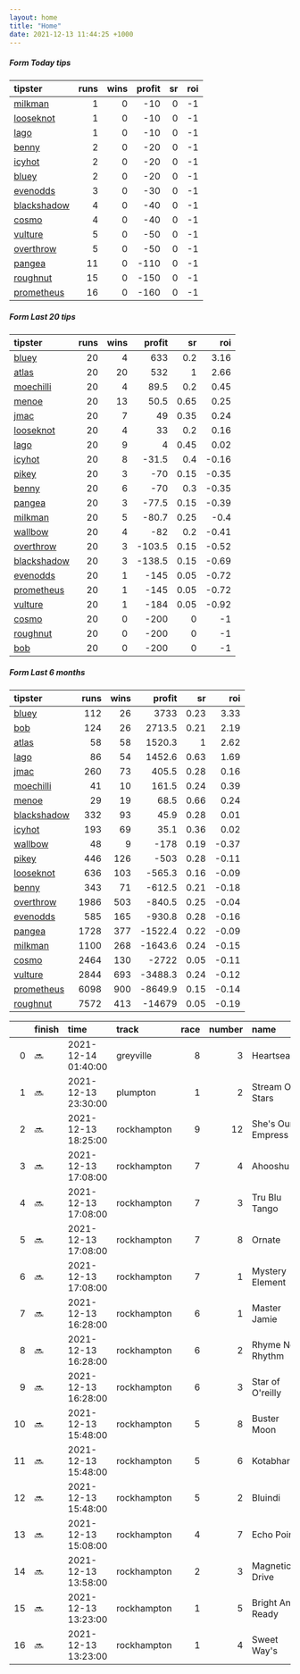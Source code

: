 ```yaml
---   
layout: home  
title: "Home"   
date: 2021-12-13 11:44:25 +1000  
---   
```



##### Form Today tips   

| tipster                                                         |   runs |   wins |   profit |   sr |   roi |
|:----------------------------------------------------------------|-------:|-------:|---------:|-----:|------:|
| [milkman](https://mrwayneo.github.io/tips/milkman.html)         |      1 |      0 |      -10 |    0 |    -1 |
| [looseknot](https://mrwayneo.github.io/tips/looseknot.html)     |      1 |      0 |      -10 |    0 |    -1 |
| [lago](https://mrwayneo.github.io/tips/lago.html)               |      1 |      0 |      -10 |    0 |    -1 |
| [benny](https://mrwayneo.github.io/tips/benny.html)             |      2 |      0 |      -20 |    0 |    -1 |
| [icyhot](https://mrwayneo.github.io/tips/icyhot.html)           |      2 |      0 |      -20 |    0 |    -1 |
| [bluey](https://mrwayneo.github.io/tips/bluey.html)             |      2 |      0 |      -20 |    0 |    -1 |
| [evenodds](https://mrwayneo.github.io/tips/evenodds.html)       |      3 |      0 |      -30 |    0 |    -1 |
| [blackshadow](https://mrwayneo.github.io/tips/blackshadow.html) |      4 |      0 |      -40 |    0 |    -1 |
| [cosmo](https://mrwayneo.github.io/tips/cosmo.html)             |      4 |      0 |      -40 |    0 |    -1 |
| [vulture](https://mrwayneo.github.io/tips/vulture.html)         |      5 |      0 |      -50 |    0 |    -1 |
| [overthrow](https://mrwayneo.github.io/tips/overthrow.html)     |      5 |      0 |      -50 |    0 |    -1 |
| [pangea](https://mrwayneo.github.io/tips/pangea.html)           |     11 |      0 |     -110 |    0 |    -1 |
| [roughnut](https://mrwayneo.github.io/tips/roughnut.html)       |     15 |      0 |     -150 |    0 |    -1 |
| [prometheus](https://mrwayneo.github.io/tips/prometheus.html)   |     16 |      0 |     -160 |    0 |    -1 |

##### Form Last 20 tips   

| tipster                                                         |   runs |   wins |   profit |   sr |   roi |
|:----------------------------------------------------------------|-------:|-------:|---------:|-----:|------:|
| [bluey](https://mrwayneo.github.io/tips/bluey.html)             |     20 |      4 |    633   | 0.2  |  3.16 |
| [atlas](https://mrwayneo.github.io/tips/atlas.html)             |     20 |     20 |    532   | 1    |  2.66 |
| [moechilli](https://mrwayneo.github.io/tips/moechilli.html)     |     20 |      4 |     89.5 | 0.2  |  0.45 |
| [menoe](https://mrwayneo.github.io/tips/menoe.html)             |     20 |     13 |     50.5 | 0.65 |  0.25 |
| [jmac](https://mrwayneo.github.io/tips/jmac.html)               |     20 |      7 |     49   | 0.35 |  0.24 |
| [looseknot](https://mrwayneo.github.io/tips/looseknot.html)     |     20 |      4 |     33   | 0.2  |  0.16 |
| [lago](https://mrwayneo.github.io/tips/lago.html)               |     20 |      9 |      4   | 0.45 |  0.02 |
| [icyhot](https://mrwayneo.github.io/tips/icyhot.html)           |     20 |      8 |    -31.5 | 0.4  | -0.16 |
| [pikey](https://mrwayneo.github.io/tips/pikey.html)             |     20 |      3 |    -70   | 0.15 | -0.35 |
| [benny](https://mrwayneo.github.io/tips/benny.html)             |     20 |      6 |    -70   | 0.3  | -0.35 |
| [pangea](https://mrwayneo.github.io/tips/pangea.html)           |     20 |      3 |    -77.5 | 0.15 | -0.39 |
| [milkman](https://mrwayneo.github.io/tips/milkman.html)         |     20 |      5 |    -80.7 | 0.25 | -0.4  |
| [wallbow](https://mrwayneo.github.io/tips/wallbow.html)         |     20 |      4 |    -82   | 0.2  | -0.41 |
| [overthrow](https://mrwayneo.github.io/tips/overthrow.html)     |     20 |      3 |   -103.5 | 0.15 | -0.52 |
| [blackshadow](https://mrwayneo.github.io/tips/blackshadow.html) |     20 |      3 |   -138.5 | 0.15 | -0.69 |
| [evenodds](https://mrwayneo.github.io/tips/evenodds.html)       |     20 |      1 |   -145   | 0.05 | -0.72 |
| [prometheus](https://mrwayneo.github.io/tips/prometheus.html)   |     20 |      1 |   -145   | 0.05 | -0.72 |
| [vulture](https://mrwayneo.github.io/tips/vulture.html)         |     20 |      1 |   -184   | 0.05 | -0.92 |
| [cosmo](https://mrwayneo.github.io/tips/cosmo.html)             |     20 |      0 |   -200   | 0    | -1    |
| [roughnut](https://mrwayneo.github.io/tips/roughnut.html)       |     20 |      0 |   -200   | 0    | -1    |
| [bob](https://mrwayneo.github.io/tips/bob.html)                 |     20 |      0 |   -200   | 0    | -1    |

##### Form Last 6 months   

| tipster                                                         |   runs |   wins |   profit |   sr |   roi |
|:----------------------------------------------------------------|-------:|-------:|---------:|-----:|------:|
| [bluey](https://mrwayneo.github.io/tips/bluey.html)             |    112 |     26 |   3733   | 0.23 |  3.33 |
| [bob](https://mrwayneo.github.io/tips/bob.html)                 |    124 |     26 |   2713.5 | 0.21 |  2.19 |
| [atlas](https://mrwayneo.github.io/tips/atlas.html)             |     58 |     58 |   1520.3 | 1    |  2.62 |
| [lago](https://mrwayneo.github.io/tips/lago.html)               |     86 |     54 |   1452.6 | 0.63 |  1.69 |
| [jmac](https://mrwayneo.github.io/tips/jmac.html)               |    260 |     73 |    405.5 | 0.28 |  0.16 |
| [moechilli](https://mrwayneo.github.io/tips/moechilli.html)     |     41 |     10 |    161.5 | 0.24 |  0.39 |
| [menoe](https://mrwayneo.github.io/tips/menoe.html)             |     29 |     19 |     68.5 | 0.66 |  0.24 |
| [blackshadow](https://mrwayneo.github.io/tips/blackshadow.html) |    332 |     93 |     45.9 | 0.28 |  0.01 |
| [icyhot](https://mrwayneo.github.io/tips/icyhot.html)           |    193 |     69 |     35.1 | 0.36 |  0.02 |
| [wallbow](https://mrwayneo.github.io/tips/wallbow.html)         |     48 |      9 |   -178   | 0.19 | -0.37 |
| [pikey](https://mrwayneo.github.io/tips/pikey.html)             |    446 |    126 |   -503   | 0.28 | -0.11 |
| [looseknot](https://mrwayneo.github.io/tips/looseknot.html)     |    636 |    103 |   -565.3 | 0.16 | -0.09 |
| [benny](https://mrwayneo.github.io/tips/benny.html)             |    343 |     71 |   -612.5 | 0.21 | -0.18 |
| [overthrow](https://mrwayneo.github.io/tips/overthrow.html)     |   1986 |    503 |   -840.5 | 0.25 | -0.04 |
| [evenodds](https://mrwayneo.github.io/tips/evenodds.html)       |    585 |    165 |   -930.8 | 0.28 | -0.16 |
| [pangea](https://mrwayneo.github.io/tips/pangea.html)           |   1728 |    377 |  -1522.4 | 0.22 | -0.09 |
| [milkman](https://mrwayneo.github.io/tips/milkman.html)         |   1100 |    268 |  -1643.6 | 0.24 | -0.15 |
| [cosmo](https://mrwayneo.github.io/tips/cosmo.html)             |   2464 |    130 |  -2722   | 0.05 | -0.11 |
| [vulture](https://mrwayneo.github.io/tips/vulture.html)         |   2844 |    693 |  -3488.3 | 0.24 | -0.12 |
| [prometheus](https://mrwayneo.github.io/tips/prometheus.html)   |   6098 |    900 |  -8649.9 | 0.15 | -0.14 |
| [roughnut](https://mrwayneo.github.io/tips/roughnut.html)       |   7572 |    413 | -14679   | 0.05 | -0.19 |

|    | finish   | time                | track       |   race |   number | name              |   odds | tipster              |
|---:|:---------|:--------------------|:------------|-------:|---------:|:------------------|-------:|:---------------------|
|  0 | :soon:   | 2021-12-14 01:40:00 | greyville   |      8 |        3 | Heartsease        |   0    | vulture              |
|  1 | :soon:   | 2021-12-13 23:30:00 | plumpton    |      1 |        2 | Stream Of Stars   |   4    | vulture              |
|  2 | :soon:   | 2021-12-13 18:25:00 | rockhampton |      9 |       12 | She's Our Empress |  11    | cosmo,bluey          |
|  3 | :soon:   | 2021-12-13 17:08:00 | rockhampton |      7 |        4 | Ahooshu           |   1.75 | benny,pangea         |
|  4 | :soon:   | 2021-12-13 17:08:00 | rockhampton |      7 |        3 | Tru Blu Tango     |   4.4  | pangea               |
|  5 | :soon:   | 2021-12-13 17:08:00 | rockhampton |      7 |        8 | Ornate            |  13    | pangea               |
|  6 | :soon:   | 2021-12-13 17:08:00 | rockhampton |      7 |        1 | Mystery Element   |  81    | cosmo,bluey          |
|  7 | :soon:   | 2021-12-13 16:28:00 | rockhampton |      6 |        1 | Master Jamie      |   2.2  | pangea,icyhot        |
|  8 | :soon:   | 2021-12-13 16:28:00 | rockhampton |      6 |        2 | Rhyme Nor Rhythm  |   3.5  | pangea               |
|  9 | :soon:   | 2021-12-13 16:28:00 | rockhampton |      6 |        3 | Star of O'reilly  |   3    | evenodds,blackshadow |
| 10 | :soon:   | 2021-12-13 15:48:00 | rockhampton |      5 |        8 | Buster Moon       |  26    | pangea               |
| 11 | :soon:   | 2021-12-13 15:48:00 | rockhampton |      5 |        6 | Kotabharu         |   2.7  | pangea               |
| 12 | :soon:   | 2021-12-13 15:48:00 | rockhampton |      5 |        2 | Bluindi           |   2.05 | benny,icyhot         |
| 13 | :soon:   | 2021-12-13 15:08:00 | rockhampton |      4 |        7 | Echo Point        |   2.62 | evenodds,blackshadow |
| 14 | :soon:   | 2021-12-13 13:58:00 | rockhampton |      2 |        3 | Magnetic Drive    |   4.2  | overthrow            |
| 15 | :soon:   | 2021-12-13 13:23:00 | rockhampton |      1 |        5 | Bright And Ready  |   3.6  | looseknot            |
| 16 | :soon:   | 2021-12-13 13:23:00 | rockhampton |      1 |        4 | Sweet Way's       |   3.2  | evenodds,lago        |